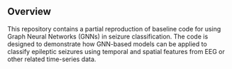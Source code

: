 ## Overview
This repository contains a partial reproduction of baseline code for using Graph Neural Networks (GNNs) in seizure classification. The code is designed to demonstrate how GNN-based models can be applied to classify epileptic seizures using temporal and spatial features from EEG or other related time-series data.
